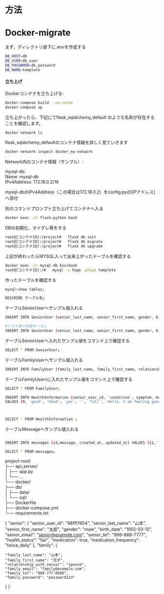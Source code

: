 # 方法


# Docker-migrate
まず、ディレクトリ直下に.envを作成する

```bash
DB_HOST=db
DB_USER=db_user
DB_PASSWORD=db_password
DB_NAME=templete
```

#### 立ち上げ
Dockerコンテナを立ち上げる:

```bash
docker-compose build --no-cache
docker-compose up 
```

立ち上がったら、下記にてflask_sqlalchemy_default のような名称が存在することを確認します。

```bash
docker network ls
```

flask_sqlalchemy_defaultのコンテナ情報を詳しく見ていきます  
```bash
docker network inspect docker_my-network
```

Network内のコンテナ情報（サンプル）:

mysql-db:  
Name: mysql-db  
IPv4Address: 172.18.0.2/16



mysql-dbのIPv4Address（この場合は172.18.0.2）をconfig.pyの[IPアドレス]へ添付

別のコマンドプロンプト立ち上げてコンテナへ入る  

```bash
docker exec -it flask-python bash
```
DBの初期化、マイグレ等をする  
```bash
root@[コンテナID]:/project#   flask db init
root@[コンテナID]:/project#   flask db migrate
root@[コンテナID]:/project#   flask db upgrade
```

上記が終わったらMYSQL入って出来上がったテーブルを確認する  

```bash
docker exec -it mysql-db bin/bash
root@[コンテナID]:/#   mysql -u hoge -phuga templete
```

作ったテーブルを確認する  
```bash
mysql>show tables;

DESCRIBE テーブル名;

```

テーブルSeniorUserへサンプル値入れる  
```bash
INSERT INTO SeniorUser (senior_last_name, senior_first_name, gender, birth_date, senior_email, senior_tel, health_status, medication, medication_frequency, senior_user_uid, family_id, senior_password, created_at, updated_at) VALUES ('Smith', 'John', 'Male', '1990-01-01', 'john.smith@example.com', '123-456-7890', 'Good', true, 'Once a day', 'uid123', 6, 'password123', NOW(), NOW());

#テスト用※外部キーなし
INSERT INTO SeniorUser (senior_last_name, senior_first_name, gender, birth_date, senior_email, senior_tel, health_status, medication, medication_frequency, senior_user_uid, senior_password, created_at, updated_at) VALUES ('Smith', 'John', 'Male', '1990-01-01', 'john.smith@example.com', '123-456-7890', 'Good', true, 'Once a day', 'uid123', 'password123', NOW(), NOW());
```

テーブルSeniorUserへ入れたサンプル値をコマンド上で確認する  
```bash
SELECT * FROM SeniorUser;
```


テーブルFamilyUserへサンプル値入れる  
```bash
INSERT INTO FamilyUser (family_last_name, family_first_name, relationship_with_senior, family_email, family_tel, family_password, family_uid, created_at, updated_at) VALUES ('Doe', 'Jane', 'Daughter', 'jane.doe@example.com', '987-654-3210', 'family_password123', 'family_uid123', NOW(), NOW());

```
テーブルFamilyUsernに入れたサンプル値をコマンド上で確認する  
```bash
SELECT * FROM FamilyUser;
```
```bash
INSERT INTO HealthInformation (senior_user_id, `condition`, symptom, medicine, dinner_photo, degree, voice_text, created_at, updated_at)
VALUES (9, 'good', 'head', 'yes', '', 'full', 'Hello, I am feeling good.', NOW(), NOW());



SELECT * FROM HealthInformation ;
```

テーブルMessageへサンプル値入れる  

```bash

INSERT INTO messages (id,message, created_at, updated_at) VALUES (11,'This is a sample message.', NOW(), NOW());

SELECT * FROM messages;
```

project-root/  
├── api_server/  
│   ├── app.py  
│   └── ...  
└── docker/   
        ├── db/  
        │   ├── data/  
        │   └── sql/  
        ├── Dockerfile  
        ├── docker-compose.yml  
        └── requirements.txt  

{
  "senior": {
    "senior_user_id": "98fff7654",
    "senior_last_name": "山本",
    "senior_first_name": "太郎",
    "gender": "male",
    "birth_date": "1955-03-15",
    "senior_email": "senior@example.com",
    "senior_tel": "999-888-7777",
    "health_status": "fair",
    "medication": true,
    "medication_frequency": "twice_daily"
  },
  "family": {
    
    "family_last_name": "山本",
    "family_first_name": "花子",
    "relationship_with_senior": "spouse",
    "family_email": "family@example.com",
    "family_tel": "888-777-6666",
    "family_password": "password123"
  }
}